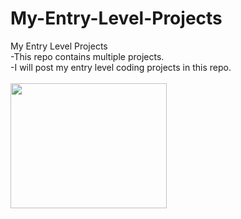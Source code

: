 # My-Entry-Level-Projects
My Entry Level Projects<br>
-This repo contains multiple projects.<br>
-I will post my entry level coding projects in this repo. <br><br>
<img src="https://cdn.dribbble.com/users/330915/screenshots/3587000/10_coding_dribbble.gif" width="250px" height="200px" text-align="center">
